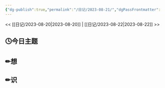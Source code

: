 ```yaml
---
{"dg-publish":true,"permalink":"/日记/2023-08-21/","dgPassFrontmatter":true}
---
```


<< [[日记/2023-08-20\|2023-08-20]] | [[日记/2023-08-22\|2023-08-22]] >>
## 🕓今日主题


## ✏想

## ✏识